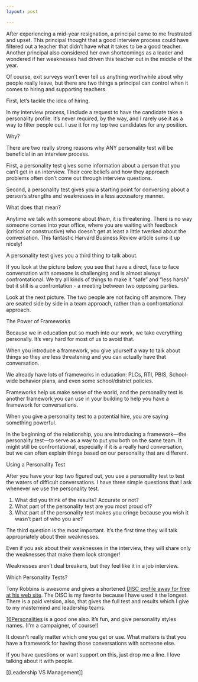 ```yaml
---
layout: post

---
```

After experiencing a mid-year resignation, a principal came to me frustrated and upset. This principal thought that a good interview process could have filtered out a teacher that didn’t have what it takes to be a good teacher. Another principal also considered her own shortcomings as a leader and wondered if her weaknesses had driven this teacher out in the middle of the year.

Of course, exit surveys won’t ever tell us anything worthwhile about why people really leave, but there are two things a principal can control when it comes to hiring and supporting teachers.

First, let’s tackle the idea of hiring.

In my interview process, I include a request to have the candidate take a personality profile. It’s never required, by the way, and I rarely use it as a way to filter people out. I use it for my top two candidates for any position.

Why?

There are two really strong reasons why ANY personality test will be beneficial in an interview process.

First, a personality test gives some information about a person that you can’t get in an interview. Their core beliefs and how they approach problems often don’t come out through interview questions.

Second, a personality test gives you a starting point for conversing about a person’s strengths and weaknesses in a less accusatory manner.

What does that mean?

Anytime we talk with someone about _them_, it is threatening. There is no way someone comes into your office, where you are waiting with feedback (critical or constructive) who doesn’t get at least a little twerked about the conversation. This fantastic Harvard Business Review article sums it up nicely!

A personality test gives you a third thing to talk about.

If you look at the picture below, you see that have a direct, face to face conversation with someone is challenging and is almost always confrontational. We try all kinds of things to make it “safe” and “less harsh” but it still is a confrontation - a meeting between two opposing parties.

Look at the next picture. The two people are not facing off anymore. They are seated side by side in a team approach, rather than a confrontational approach.

The Power of Frameworks

Because we in education put so much into our work, we take everything personally. It’s very hard for most of us to avoid that.

When you introduce a framework, you give yourself a way to talk about things so they are less threatening and you can actually have that conversation.

We already have lots of frameworks in education: PLCs, RTI, PBIS, School-wide behavior plans, and even some school/district policies.

Frameworks help us make sense of the world, and the personality test is another framework you can use in your building to help you have a framework for conversations.

When you give a personality test to a potential hire, you are saying something powerful.

In the beginning of the relationship, you are introducing a framework—the personality test—to serve as a way to put you both on the same team. It might still be confrontational, especially if it is a really hard conversation, but we can often explain things based on our personality that are different.

Using a Personality Test

After you have your top two figured out, you use a personality test to test the waters of difficult conversations. I have three simple questions that I ask whenever we use the personality test.

1.  What did you think of the results? Accurate or not?
2.  What part of the personality test are you most proud of?
3.  What part of the personality test makes you cringe because you wish it wasn’t part of who you are?

The third question is the most important. It’s the first time they will talk appropriately about their weaknesses.

Even if you ask about their weaknesses in the interview, they will share only the weaknesses that make them look stronger!

Weaknesses aren’t deal breakers, but they feel like it in a job interview.

Which Personality Tests?

Tony Robbins is awesome and gives a shortened [DISC profile away for free at his web site](https://TonyRobbins.com/disc/). The DISC is my favorite because I have used it the longest. There is a paid version, also, that gives the full test and results which I give to my mastermind and leadership teams.

[16Personalities](https://www.16personalities.com/) is a good one also. It’s fun, and give personality styles names. (I’m a campaigner, of course!)

It doesn’t really matter which one you get or use. What matters is that you have a framework for having those conversations with someone else.

If you have questions or want support on this, just drop me a line. I love talking about it with people.

[[Leadership VS Management]]